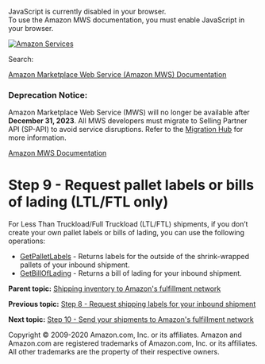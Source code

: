 <div id="MWSDX_noscript">

JavaScript is currently disabled in your browser.  
To use the Amazon MWS documentation, you must enable JavaScript in your
browser.

</div>

<div id="MWSDX_divtop">

[![Amazon
Services](https://images-na.ssl-images-amazon.com/images/G/08/mwsportal/fr_FR/amazonservices.gif "Amazon Services")](http://services.amazon.fr)

<div id="MWSDX_search">

<span id="MWSDX_searchlbl">Search:</span>

</div>

  
<span id="MWSDX_titlebar">[Amazon Marketplace Web Service (Amazon MWS)
Documentation](https://developer.amazonservices.fr/gp/mws/docs.html)</span>
<span id="MWSDX_dep_notice"></span>

### Deprecation Notice:

Amazon Marketplace Web Service (MWS) will no longer be available after
**December 31, 2023**. All MWS developers must migrate to Selling
Partner API (SP-API) to avoid service disruptions. Refer to the
[Migration
Hub](https://developer-docs.amazon.com/sp-api/page/migration-hub) for
more information.

</div>

<div id="MWSDX_divbottom">

<div id="MWSDX_divleft">

<div id="MWSDX_toc">

</div>

</div>

<div id="MWSDX_divright">

<div id="MWSDX_content">

<span id="MWSDX_breadcrumbs">[Amazon MWS
Documentation](https://developer.amazonservices.fr/gp/mws/docs.html)</span>

# Step 9 - Request pallet labels or bills of lading (LTL/FTL only)

<div class="body conbody">

For <span class="ph">Less Than Truckload/Full Truckload (LTL/FTL)</span>
shipments, if you don’t create your own pallet labels or bills of
lading, you can use the following operations:

-   <a href="../fba_inbound/FBAInbound_GetPalletLabels.md" class="xref">GetPalletLabels</a> -
    Returns labels for the outside of the shrink-wrapped pallets of your
    inbound shipment.
-   <a href="../fba_inbound/FBAInbound_GetBillOfLading.md" class="xref">GetBillOfLading</a> -
    Returns a bill of lading for your inbound shipment.

</div>

<div class="related-links">

<div class="familylinks">

<div class="parentlink">

**Parent topic:**
<a href="../fba_guide/FBAGuide_ShipInventoryToAFN.md" class="link">Shipping inventory to Amazon's fulfillment network</a>

</div>

<div class="previouslink">

**Previous topic:**
<a href="../fba_guide/FBAGuide_RequestTransportDocs.md" class="link">Step 8 - Request shipping labels for your inbound shipment</a>

</div>

<div class="nextlink">

**Next topic:**
<a href="../fba_guide/FBAGuide_SendShipmentsToAFN.md" class="link">Step 10 - Send your shipments to Amazon's fulfillment network</a>

</div>

</div>

</div>

<div id="MWSDX_footer">

Copyright © 2009-2020 Amazon.com, Inc. or its affiliates. Amazon and
Amazon.com are registered trademarks of Amazon.com, Inc. or its
affiliates. All other trademarks are the property of their respective
owners.

</div>

</div>

</div>

<div style="clear: both;">

</div>

</div>
